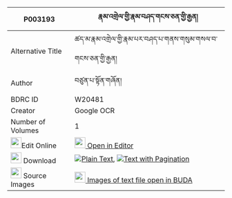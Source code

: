 |P003193|རྣམ་འགྲེལ་གྱི་རྣམ་བཤད་གངས་ཅན་གྱི་རྒྱན། 
| --- | --- 
|Alternative Title |ཚད་མ་རྣམ་འགྲེལ་གྱི་རྣམ་པར་བཤད་པ་གནས་གསུམ་གསལ་བ་གངས་ཅན་གྱི་རྒྱན།
|Author| བཙུན་པ་སྟོན་གཞོན།
|BDRC ID | W20481
|Creator | Google OCR
|Number of Volumes| 1
|<img width="25" src="https://img.icons8.com/color/25/000000/edit-property.png">Edit Online| [<img width="25" src="https://avatars.githubusercontent.com/u/45091458?s=200&v=4"> Open in Editor](http://editor.openpecha.org/P003193)
|<img width="25" src="https://img.icons8.com/fluent/48/000000/download-2.png"/>  Download | [![](https://img.icons8.com/color/20/000000/txt.png)Plain Text](https://github.com/Openpecha/P003193/releases/download/v1/namdrel_gyi_namshe_gangchen_gy_plain_P003193.zip), [![](https://img.icons8.com/color/20/000000/txt.png)Text with Pagination](https://github.com/Openpecha/P003193/releases/download/v1/namdrel_gyi_namshe_gangchen_gy_pages_P003193.zip)
|<img width="25" src="https://img.icons8.com/plasticine/100/000000/pictures-folder.png"/>  Source Images | [<img width="25" src="https://library.bdrc.io/icons/BUDA-small.svg"> Images of text file open in BUDA](https://library.bdrc.io/show/bdr:W20481)